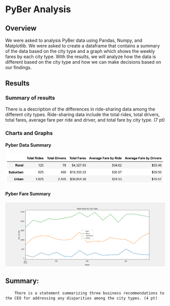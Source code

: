 # PyBer Analysis

## Overview

We were asked to analysis PyBer data using Pandas, Numpy, and Matplotlib. We were asked to create a dataframe that contains a summary of the data based on the city type and a graph which shows the weekly fares by each city type. With the results, we will analyze how the data is different based on the city type and how we can make decisions based on our findings.

## Results

### Summary of results

There is a description of the differences in ride-sharing data among the different city types. Ride-sharing data include the total rides, total drivers, total fares, average fare per ride and driver, and total fare by city type. (7 pt)
### Charts and Graphs

#### Pyber Data Summary
![Pyber Data Summary](analysis/PyberDataSummary.png)

#### Pyber Fare Summary
![Pyber Fare Summary](analysis/PyBer_fare_summary.png)
   
## Summary:
        There is a statement summarizing three business recommendations to the CEO for addressing any disparities among the city types. (4 pt)
